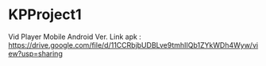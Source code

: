 # KPProject1
Vid Player Mobile Android Ver.
Link apk : https://drive.google.com/file/d/11CCRbjbUDBLve9tmhIIQb1ZYkWDh4Wyw/view?usp=sharing
